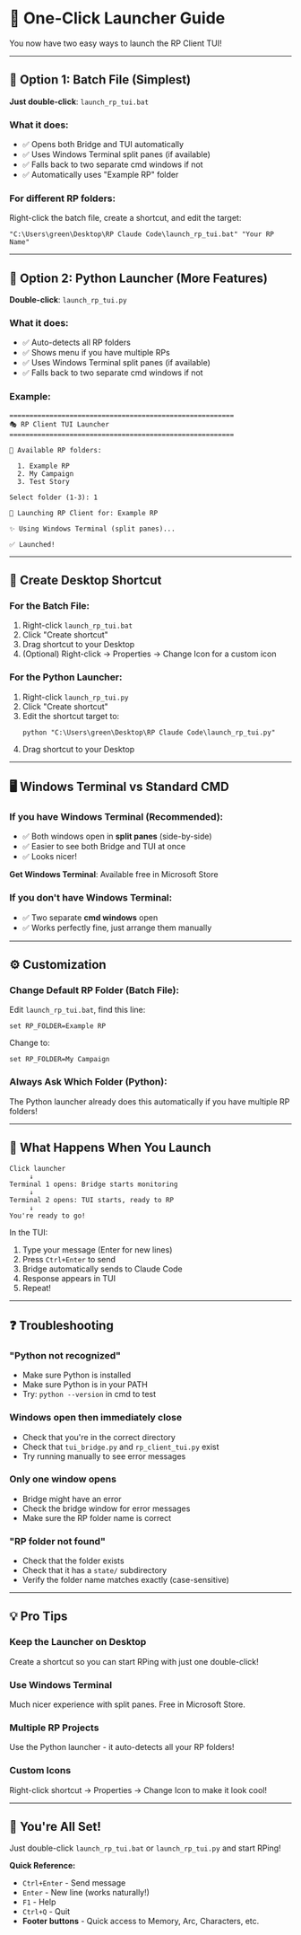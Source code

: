 # 🚀 One-Click Launcher Guide

You now have two easy ways to launch the RP Client TUI!

---

## 🎯 Option 1: Batch File (Simplest)

**Just double-click**: `launch_rp_tui.bat`

### What it does:
- ✅ Opens both Bridge and TUI automatically
- ✅ Uses Windows Terminal split panes (if available)
- ✅ Falls back to two separate cmd windows if not
- ✅ Automatically uses "Example RP" folder

### For different RP folders:
Right-click the batch file, create a shortcut, and edit the target:
```
"C:\Users\green\Desktop\RP Claude Code\launch_rp_tui.bat" "Your RP Name"
```

---

## 🎨 Option 2: Python Launcher (More Features)

**Double-click**: `launch_rp_tui.py`

### What it does:
- ✅ Auto-detects all RP folders
- ✅ Shows menu if you have multiple RPs
- ✅ Uses Windows Terminal split panes (if available)
- ✅ Falls back to two separate cmd windows if not

### Example:
```
========================================================
🎭 RP Client TUI Launcher
========================================================

📁 Available RP folders:

  1. Example RP
  2. My Campaign
  3. Test Story

Select folder (1-3): 1

🚀 Launching RP Client for: Example RP

✨ Using Windows Terminal (split panes)...

✅ Launched!
```

---

## 📌 Create Desktop Shortcut

### For the Batch File:
1. Right-click `launch_rp_tui.bat`
2. Click "Create shortcut"
3. Drag shortcut to your Desktop
4. (Optional) Right-click → Properties → Change Icon for a custom icon

### For the Python Launcher:
1. Right-click `launch_rp_tui.py`
2. Click "Create shortcut"
3. Edit the shortcut target to:
   ```
   python "C:\Users\green\Desktop\RP Claude Code\launch_rp_tui.py"
   ```
4. Drag shortcut to your Desktop

---

## 🖥️ Windows Terminal vs Standard CMD

### If you have Windows Terminal (Recommended):
- ✅ Both windows open in **split panes** (side-by-side)
- ✅ Easier to see both Bridge and TUI at once
- ✅ Looks nicer!

**Get Windows Terminal**: Available free in Microsoft Store

### If you don't have Windows Terminal:
- ✅ Two separate **cmd windows** open
- ✅ Works perfectly fine, just arrange them manually

---

## ⚙️ Customization

### Change Default RP Folder (Batch File):
Edit `launch_rp_tui.bat`, find this line:
```batch
set RP_FOLDER=Example RP
```
Change to:
```batch
set RP_FOLDER=My Campaign
```

### Always Ask Which Folder (Python):
The Python launcher already does this automatically if you have multiple RP folders!

---

## 🎯 What Happens When You Launch

```
Click launcher
     ↓
Terminal 1 opens: Bridge starts monitoring
     ↓
Terminal 2 opens: TUI starts, ready to RP
     ↓
You're ready to go!
```

In the TUI:
1. Type your message (Enter for new lines)
2. Press `Ctrl+Enter` to send
3. Bridge automatically sends to Claude Code
4. Response appears in TUI
5. Repeat!

---

## ❓ Troubleshooting

### "Python not recognized"
- Make sure Python is installed
- Make sure Python is in your PATH
- Try: `python --version` in cmd to test

### Windows open then immediately close
- Check that you're in the correct directory
- Check that `tui_bridge.py` and `rp_client_tui.py` exist
- Try running manually to see error messages

### Only one window opens
- Bridge might have an error
- Check the bridge window for error messages
- Make sure the RP folder name is correct

### "RP folder not found"
- Check that the folder exists
- Check that it has a `state/` subdirectory
- Verify the folder name matches exactly (case-sensitive)

---

## 💡 Pro Tips

### Keep the Launcher on Desktop
Create a shortcut so you can start RPing with just one double-click!

### Use Windows Terminal
Much nicer experience with split panes. Free in Microsoft Store.

### Multiple RP Projects
Use the Python launcher - it auto-detects all your RP folders!

### Custom Icons
Right-click shortcut → Properties → Change Icon to make it look cool!

---

## 🎉 You're All Set!

Just double-click `launch_rp_tui.bat` or `launch_rp_tui.py` and start RPing!

**Quick Reference:**
- `Ctrl+Enter` - Send message
- `Enter` - New line (works naturally!)
- `F1` - Help
- `Ctrl+Q` - Quit
- **Footer buttons** - Quick access to Memory, Arc, Characters, etc.
